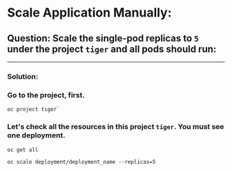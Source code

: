 # Scale Application Manually:
## Question: Scale the single-pod replicas to `5` under the project `tiger` and all pods should run:
---
### Solution:
### Go to the project, first.
```
oc project tiger`
```
### Let's check all the resources in this project `tiger`. You must see one deployment.
```
oc get all
```

```
oc scale deployment/deployment_name --replicas=5
